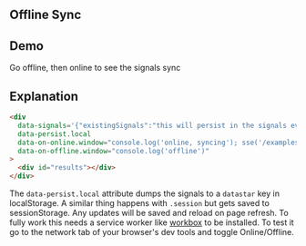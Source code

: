 ## Offline Sync

## Demo

<div
     data-signals='{"existingSignals":"this will persist in the signals even without network"}'
     data-persist.local
     data-on-online.window="console.log('online, syncing'); sse('/examples/offline_sync/sync', {method: 'put'})"
     data-on-offline.window="console.log('offline')"
>
     <div id="results">Go offline, then online to see the signals sync</div>
</div>

## Explanation

```html
<div
  data-signals='{"existingSignals":"this will persist in the signals even without network"}'
  data-persist.local
  data-on-online.window="console.log('online, syncing'); sse('/examples/offline_sync/sync', {method: 'put'})"
  data-on-offline.window="console.log('offline')"
>
  <div id="results"></div>
</div>
```

The `data-persist.local` attribute dumps the signals to a `datastar` key in localStorage. A similar thing happens with `.session` but gets saved to sessionStorage. Any updates will be saved and reload on page refresh. To fully work this needs a service worker like [workbox](https://developers.google.com/web/tools/workbox/) to be installed. To test it go to the network tab of your browser's dev tools and toggle Online/Offline.
